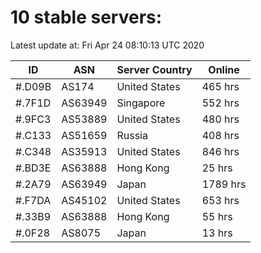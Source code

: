 # 10 stable servers:

Latest update at: Fri Apr 24 08:10:13 UTC 2020

| ID | ASN | Server Country | Online |
| -- | --- | -------------- | ------ |
| #.D09B | AS174 | United States | 465 hrs |
| #.7F1D | AS63949 | Singapore | 552 hrs |
| #.9FC3 | AS53889 | United States | 480 hrs |
| #.C133 | AS51659 | Russia | 408 hrs |
| #.C348 | AS35913 | United States | 846 hrs |
| #.BD3E | AS63888 | Hong Kong | 25 hrs |
| #.2A79 | AS63949 | Japan | 1789 hrs |
| #.F7DA | AS45102 | United States | 653 hrs |
| #.33B9 | AS63888 | Hong Kong | 55 hrs |
| #.0F28 | AS8075 | Japan | 13 hrs |

